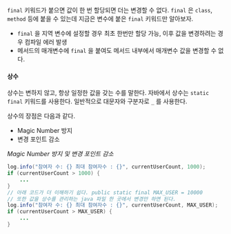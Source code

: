 
`final` 키워드가 붙으면 값이 한 번 할당되면 더는 변경할 수 없다.  `final` 은 `class`, `method` 등에 붙을 수 있는데 지금은 변수에 붙은 `final` 키워드만 알아보자.

- `final` 을 지역 변수에 설정할 경우 최초 한번만 할당 가능, 이후 값을 변경하려는 경우 컴파일 에러 발생
- 메서드의 매개변수에 `final` 을 붙여도 메서드 내부에서 매개변수 값을 변경할 수 없다.

#### 상수
상수는 변하지 않고, 항상 일정한 값을 갖는 수를 말한다. 자바에서 상수는 `static final` 키워드를 사용한다. 일반적으로 대문자와 구분자로 `_` 를 사용한다.

상수의 장점은 다음과 같다.
- Magic Number 방지
- 변경 포인트 감소

*Magic Number 방지 및 변경 포인트 감소*
```java
log.info("참여자 수: {} 최대 참여자수 : {}", currentUserCount, 1000);
if (currentUserCount > 1000) {
	...
}
// 아래 코드가 더 이해하기 쉽다. public static final MAX_USER = 10000
// 또한 값을 상수를 관리하는 java 파일 한 곳에서 변경만 하면 된다.
log.info("참여자 수: {} 최대 참여자수 : {}", currentUserCount, MAX_USER);
if (currentUserCount > MAX_USER) {
	...
}
``` 


